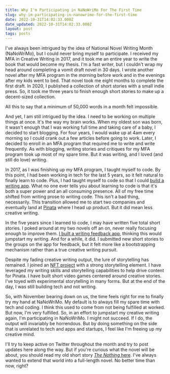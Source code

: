 ```yaml
---
title: Why I'm Participating in NaNoWriMo For The First Time
slug: why-im-participating-in-nanowrimo-for-the-first-time
date: 2022-10-31T14:02:33.000Z
date_updated: 2022-10-31T14:02:33.000Z
layout: post
tags: posts
---
```


I've always been intrigued by the idea of National Novel Writing Month (NaNoWriMo), but I could never bring myself to participate. I received my MFA in Creative Writing in 2017, and it took me an entire year to write the book that would become my thesis. I'm a fast writer, but I couldn't wrap my head around completing a vomit draft novel in 30 days. I wrote another novel after my MFA program in the morning before work and in the evenings after my kids went to bed. That novel took me eight months to complete the first draft. In 2020, I published a collection of short stories with a small indie press. So, it took me three years to finish enough short stories to make up a decent-sized collection. 

All this to say that a minimum of 50,000 words in a month felt impossible. 

And yet, I am still intrigued by the idea. I need to be working on multiple things at once. It's the way my brain works. When my oldest son was born, it wasn't enough that I was working full time and taking care of a baby, I decided to start blogging. For four years, I would wake up at 4am every morning so I could crank out a few articles before going to work. Later, I decided to enroll in an MFA program that required me to write and write frequently. As with blogging, writing stories and critiques for my MFA program took up most of my spare time. But it was writing, and I loved (and still do love) writing. 

In 2017, as I was finishing up my MFA program, I taught myself to code. By this point, I had been working in tech for the last 5 years, so it felt natural to finally learn to code. Plus, I had taught myself to code so that I could [build a writing app](https://graphitedocs.com). What no one ever tells you about learning to code is that it's both a super power and an all consuming presence. All of my free time shifted from writing prose to writing code. This isn't a bad thing, necessarily. This transition allowed me to start two companies and eventually land at [Pinata](https://pinata.cloud) where I head up product. But it did mean less creative writing. 

In the five years since I learned to code, I may have written five total short stories. I poked around at my two novels off an on, never really focusing enough to improve them. [I built a writing feedback app](https://perligo.io), thinking this would jumpstart my writing. And for a while, it did. I submitted new short stories to the groups on the app for feedback, but it felt more like a bootstrapping mechanism rather than a true creative writing pursuit. 

Despite my fading creative writing output, the lure of storytelling has remained. I joined an [NFT project](https://zombiestateuniversity.com) with a strong storytelling element. I have leveraged my writing skills and storytelling capabilities to help drive content for Pinata. I have built short video games centered around creative stories. I've toyed with experimental storytelling in many forms. But at the end of the day, I was still building tech and not writing.

So, with November bearing down on us, the time feels right for me to finally try my hand at NaNoWriMo. My default is to always fill my spare time with tech and coding. I think this used to come from not being fulfilled at worked. But now, I'm very fulfilled. So, in an effort to jumpstart my creative writing again, I'm participating in NaNoWriMo. I might not succeed. If I do, the output will invariably be horrendous. But by doing something on the side that is unrelated to tech and apps and startups, I feel like I'm freeing up my creative mind. 

I'll try to keep active on Twitter throughout the month and try to post updates here along the way. But if you're curious what the novel will be about, you should read my old short story [*The Nothing* here](https://www.fiveonthefifth.com/vol-3-issue-1-story-5). I've always wanted to extend that world into a full-length novel. No better time than now, right?

